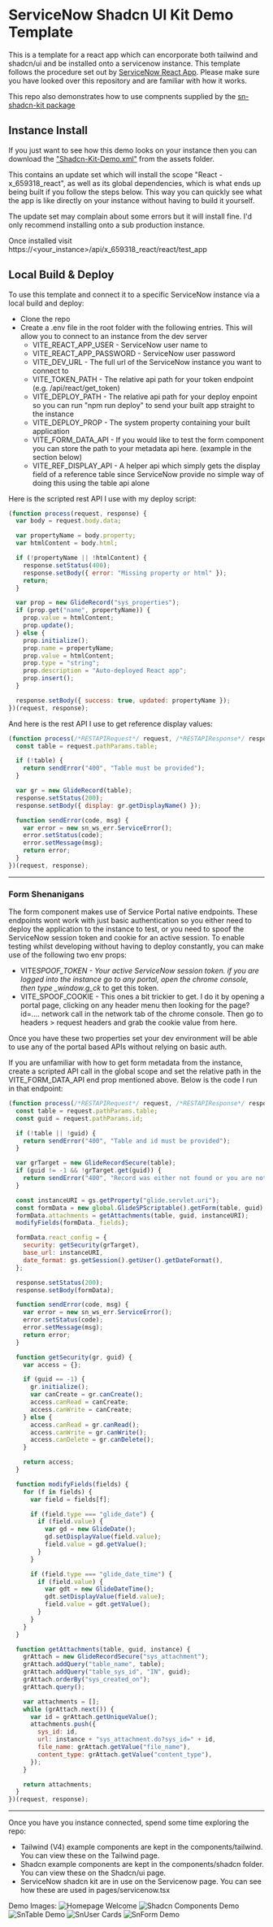 # ServiceNow Shadcn UI Kit Demo Template

This is a template for a react app which can encorporate both tailwind and shadcn/ui and be installed onto a servicenow instance. This template follows the procedure set out by [ServiceNow React App](https://github.com/elinsoftware/servicenow-react-app]). Please make sure you have looked over this repository and are familiar with how it works.

This repo also demonstrates how to use compnents supplied by the [sn-shadcn-kit package](https://www.npmjs.com/package/sn-shadcn-kit)

## Instance Install

If you just want to see how this demo looks on your instance then you can download the ["Shadcn-Kit-Demo.xml"](/assets/Shadcn-Kit-Demo.xml) from the assets folder.

This contains an update set which will install the scope "React - x_659318_react", as well as its global dependencies, which is what ends up being built if you follow the steps below. This way you can quickly see what the app is like directly on your instance without having to build it yourself.

The update set may complain about some errors but it will install fine. I'd only recommend installing onto a sub production instance.

Once installed visit https://<your_instance>/api/x_659318_react/react/test_app

## Local Build & Deploy

To use this template and connect it to a specific ServiceNow instance via a local build and deploy:

- Clone the repo
- Create a .env file in the root folder with the following entries. This will allow you to connect to an instance from the dev server
  - VITE_REACT_APP_USER - ServiceNow user name to
  - VITE_REACT_APP_PASSWORD - ServiceNow user password
  - VITE_DEV_URL - The full url of the ServiceNow instance you want to connect to
  - VITE_TOKEN_PATH - The relative api path for your token endpoint (e.g. /api/react/get_token)
  - VITE_DEPLOY_PATH - The relative api path for your deploy enpoint so you can run "npm run deploy" to send your built app straight to the instance
  - VITE_DEPLOY_PROP - The system property containing your built application
  - VITE_FORM_DATA_API - If you would like to test the form component you can store the path to your metadata api here. (example in the section below)
  - VITE_REF_DISPLAY_API - A helper api which simply gets the display field of a reference table since ServiceNow provide no simple way of doing this using the table api alone

Here is the scripted rest API I use with my deploy script:

```js
(function process(request, response) {
  var body = request.body.data;

  var propertyName = body.property;
  var htmlContent = body.html;

  if (!propertyName || !htmlContent) {
    response.setStatus(400);
    response.setBody({ error: "Missing property or html" });
    return;
  }

  var prop = new GlideRecord("sys_properties");
  if (prop.get("name", propertyName)) {
    prop.value = htmlContent;
    prop.update();
  } else {
    prop.initialize();
    prop.name = propertyName;
    prop.value = htmlContent;
    prop.type = "string";
    prop.description = "Auto-deployed React app";
    prop.insert();
  }

  response.setBody({ success: true, updated: propertyName });
})(request, response);
```

And here is the rest API I use to get reference display values:

```js
(function process(/*RESTAPIRequest*/ request, /*RESTAPIResponse*/ response) {
  const table = request.pathParams.table;

  if (!table) {
    return sendError("400", "Table must be provided");
  }

  var gr = new GlideRecord(table);
  response.setStatus(200);
  response.setBody({ display: gr.getDisplayName() });

  function sendError(code, msg) {
    var error = new sn_ws_err.ServiceError();
    error.setStatus(code);
    error.setMessage(msg);
    return error;
  }
})(request, response);
```

---

### Form Shenanigans

The form component makes use of Service Portal native endpoints. These endpoints wont work with just basic authentication so you either need to deploy the application to the instance to test, or you need to spoof the ServiceNow session token and cookie for an active session. To enable testing whilst developing without having to deploy constantly, you can make use of the following two env props:

- VITE*SPOOF_TOKEN - Your active ServiceNow session token. if you are logged into the instance go to any portal, open the chrome console, then type \_window.g_ck* to get this token.
- VITE_SPOOF_COOKIE - This ones a bit trickier to get. I do it by opening a portal page, clicking on any header menu then looking for the page?id=.... network call in the network tab of the chrome console. Then go to headers > request headers and grab the cookie value from here.

Once you have these two properties set your dev environment will be able to use any of the portal based APIs without relying on basic auth.

If you are unfamiliar with how to get form metadata from the instance, create a scripted API call in the global scope and set the relative path in the VITE_FORM_DATA_API end prop mentioned above. Below is the code I run in that endpoint:

```js
(function process(/*RESTAPIRequest*/ request, /*RESTAPIResponse*/ response) {
  const table = request.pathParams.table;
  const guid = request.pathParams.id;

  if (!table || !guid) {
    return sendError("400", "Table and id must be provided");
  }

  var grTarget = new GlideRecordSecure(table);
  if (guid != -1 && !grTarget.get(guid)) {
    return sendError("400", "Record was either not found or you are not authorised to view it.");
  }

  const instanceURI = gs.getProperty("glide.servlet.uri");
  const formData = new global.GlideSPScriptable().getForm(table, guid);
  formData.attachments = getAttachments(table, guid, instanceURI);
  modifyFields(formData._fields);

  formData.react_config = {
    security: getSecurity(grTarget),
    base_url: instanceURI,
    date_format: gs.getSession().getUser().getDateFormat(),
  };

  response.setStatus(200);
  response.setBody(formData);

  function sendError(code, msg) {
    var error = new sn_ws_err.ServiceError();
    error.setStatus(code);
    error.setMessage(msg);
    return error;
  }

  function getSecurity(gr, guid) {
    var access = {};

    if (guid == -1) {
      gr.initialize();
      var canCreate = gr.canCreate();
      access.canRead = canCreate;
      access.canWrite = canCreate;
    } else {
      access.canRead = gr.canRead();
      access.canWrite = gr.canWrite();
      access.canDelete = gr.canDelete();
    }

    return access;
  }

  function modifyFields(fields) {
    for (f in fields) {
      var field = fields[f];

      if (field.type === "glide_date") {
        if (field.value) {
          var gd = new GlideDate();
          gd.setDisplayValue(field.value);
          field.value = gd.getValue();
        }
      }

      if (field.type === "glide_date_time") {
        if (field.value) {
          var gdt = new GlideDateTime();
          gdt.setDisplayValue(field.value);
          field.value = gdt.getValue();
        }
      }
    }
  }

  function getAttachments(table, guid, instance) {
    grAttach = new GlideRecordSecure("sys_attachment");
    grAttach.addQuery("table_name", table);
    grAttach.addQuery("table_sys_id", "IN", guid);
    grAttach.orderBy("sys_created_on");
    grAttach.query();

    var attachments = [];
    while (grAttach.next()) {
      var id = grAttach.getUniqueValue();
      attachments.push({
        sys_id: id,
        url: instance + "sys_attachment.do?sys_id=" + id,
        file_name: grAttach.getValue("file_name"),
        content_type: grAttach.getValue("content_type"),
      });
    }

    return attachments;
  }
})(request, response);
```

---

Once you have you instance connected, spend some time exploring the repo:

- Tailwind (V4) example components are kept in the components/tailwind. You can view these on the Tailwind page.
- Shadcn example components are kept in the components/shadcn folder. You can view these on the Shadcn/ui page.
- ServiceNow shadcn kit are in use on the Servicenow page. You can see how these are used in pages/servicenow.tsx

Demo Images:
![Homepage Welcome](/assets/SN%20Welcome%20Demo.png)
![Shadcn Components Demo](/assets/Sn%20Shadcn%20Demo.png)
![SnTable Demo](/assets/SN%20Table%20Demo.png)
![SnUser Cards](/assets/SnGroupDemo.png)
![SnForm Demo](/assets/SNDemoFormAlpha.png)
